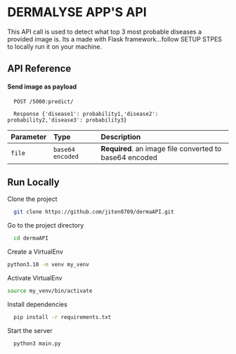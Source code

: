 
# DERMALYSE APP'S API

This API call is used to detect what top 3 most probable diseases a provided image is.
Its a made with Flask framework...follow SETUP STPES to locally run it on your machine.

## API Reference

#### Send image as payload

```http
  POST /5000:predict/
```

```http
  Response {'disease1': probability1,'disease2': probability2,'disease3': probability3}
```

| Parameter | Type     | Description                |
| :-------- | :------- | :------------------------- |
| `file` | `base64 encoded` | **Required**. an image file converted to base64 encoded|



## Run Locally

Clone the project

```bash
  git clone https://github.com/jiten0709/dermaAPI.git
```

Go to the project directory

```bash
  cd dermaAPI
```

Create a VirtualEnv

```bash
python3.10 -m venv my_venv
```

Activate VirtualEnv

```bash
source my_venv/bin/activate
```

Install dependencies

```bash
  pip install -r requirements.txt
```

Start the server

```bash
  python3 main.py
```

